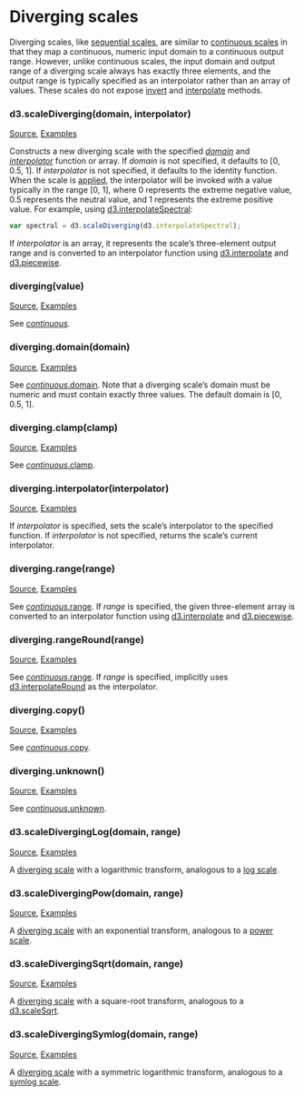 # Diverging scales

Diverging scales, like [sequential scales](#sequential-scales), are similar to [continuous scales](#continuous-scales) in that they map a continuous, numeric input domain to a continuous output range. However, unlike continuous scales, the input domain and output range of a diverging scale always has exactly three elements, and the output range is typically specified as an interpolator rather than an array of values. These scales do not expose [invert](#continuous_invert) and [interpolate](#continuous_interpolate) methods.

### d3.scaleDiverging(domain, interpolator)

[Source](https://github.com/d3/d3-scale/blob/main/src/diverging.js), [Examples](https://observablehq.com/@d3/diverging-scales)

Constructs a new diverging scale with the specified [*domain*](#diverging_domain) and [*interpolator*](#diverging_interpolator) function or array. If *domain* is not specified, it defaults to [0, 0.5, 1]. If *interpolator* is not specified, it defaults to the identity function. When the scale is [applied](#_diverging), the interpolator will be invoked with a value typically in the range [0, 1], where 0 represents the extreme negative value, 0.5 represents the neutral value, and 1 represents the extreme positive value. For example, using [d3.interpolateSpectral](https://github.com/d3/d3-scale-chromatic/blob/main/README.md#interpolateSpectral):

```js
var spectral = d3.scaleDiverging(d3.interpolateSpectral);
```

If *interpolator* is an array, it represents the scale’s three-element output range and is converted to an interpolator function using [d3.interpolate](https://github.com/d3/d3-interpolate/blob/main/README.md#interpolate) and [d3.piecewise](https://github.com/d3/d3-interpolate/blob/main/README.md#piecewise).

### diverging(value)

[Source](https://github.com/d3/d3-scale/blob/main/src/diverging.js), [Examples](https://observablehq.com/@d3/diverging-scales)

See [*continuous*](#_continuous).

### diverging.domain(domain)

[Source](https://github.com/d3/d3-scale/blob/main/src/diverging.js), [Examples](https://observablehq.com/@d3/diverging-scales)

See [*continuous*.domain](#continuous_domain). Note that a diverging scale’s domain must be numeric and must contain exactly three values. The default domain is [0, 0.5, 1].

### diverging.clamp(clamp)

[Source](https://github.com/d3/d3-scale/blob/main/src/diverging.js), [Examples](https://observablehq.com/@d3/diverging-scales)

See [*continuous*.clamp](#continuous_clamp).

### diverging.interpolator(interpolator)

[Source](https://github.com/d3/d3-scale/blob/main/src/diverging.js), [Examples](https://observablehq.com/@d3/diverging-scales)

If *interpolator* is specified, sets the scale’s interpolator to the specified function. If *interpolator* is not specified, returns the scale’s current interpolator.

### diverging.range(range)

[Source](https://github.com/d3/d3-scale/blob/main/src/diverging.js), [Examples](https://observablehq.com/@d3/diverging-scales)

See [*continuous*.range](#continuous_range). If *range* is specified, the given three-element array is converted to an interpolator function using [d3.interpolate](https://github.com/d3/d3-interpolate/blob/main/README.md#interpolate) and [d3.piecewise](https://github.com/d3/d3-interpolate/blob/main/README.md#piecewise).

### diverging.rangeRound(range)

[Source](https://github.com/d3/d3-scale/blob/main/src/diverging.js), [Examples](https://observablehq.com/@d3/diverging-scales)

See [*continuous*.range](#continuous_rangeRound). If *range* is specified, implicitly uses [d3.interpolateRound](https://github.com/d3/d3-interpolate/blob/main/README.md#interpolateRound) as the interpolator.

### diverging.copy()

[Source](https://github.com/d3/d3-scale/blob/main/src/diverging.js), [Examples](https://observablehq.com/@d3/diverging-scales)

See [*continuous*.copy](#continuous_copy).

### diverging.unknown()

[Source](https://github.com/d3/d3-scale/blob/main/src/diverging.js), [Examples](https://observablehq.com/@d3/diverging-scales)

See [*continuous*.unknown](#continuous_unknown).

### d3.scaleDivergingLog(domain, range)

[Source](https://github.com/d3/d3-scale/blob/main/src/diverging.js), [Examples](https://observablehq.com/@d3/diverging-scales)

A [diverging scale](#diverging-scales) with a logarithmic transform, analogous to a [log scale](#log-scales).

### d3.scaleDivergingPow(domain, range)

[Source](https://github.com/d3/d3-scale/blob/main/src/diverging.js), [Examples](https://observablehq.com/@d3/diverging-scales)

A [diverging scale](#diverging-scales) with an exponential transform, analogous to a [power scale](#pow-scales).

### d3.scaleDivergingSqrt(domain, range)

[Source](https://github.com/d3/d3-scale/blob/main/src/diverging.js), [Examples](https://observablehq.com/@d3/diverging-scales)

A [diverging scale](#diverging-scales) with a square-root transform, analogous to a [d3.scaleSqrt](#scaleSqrt).

### d3.scaleDivergingSymlog(domain, range)

[Source](https://github.com/d3/d3-scale/blob/main/src/diverging.js), [Examples](https://observablehq.com/@d3/diverging-scales)

A [diverging scale](#diverging-scales) with a symmetric logarithmic transform, analogous to a [symlog scale](#symlog-scales).
